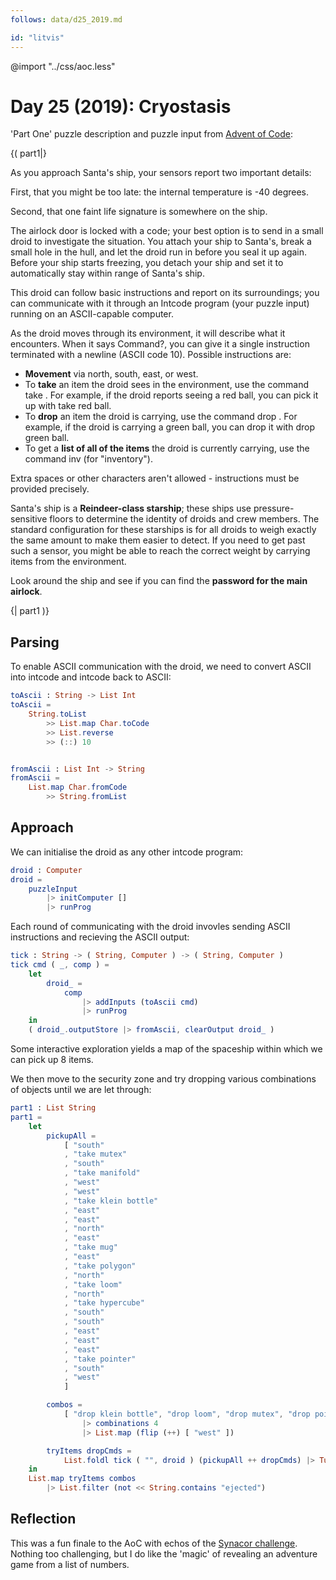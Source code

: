 ```yaml
---
follows: data/d25_2019.md

id: "litvis"
---
```


@import "../css/aoc.less"

# Day 25 (2019): Cryostasis

'Part One' puzzle description and puzzle input from [Advent of Code](https://adventofcode.com/2019/day/25):

{( part1|}

As you approach Santa's ship, your sensors report two important details:

First, that you might be too late: the internal temperature is -40 degrees.

Second, that one faint life signature is somewhere on the ship.

The airlock door is locked with a code; your best option is to send in a small droid to investigate the situation. You attach your ship to Santa's, break a small hole in the hull, and let the droid run in before you seal it up again. Before your ship starts freezing, you detach your ship and set it to automatically stay within range of Santa's ship.

This droid can follow basic instructions and report on its surroundings; you can communicate with it through an Intcode program (your puzzle input) running on an ASCII-capable computer.

As the droid moves through its environment, it will describe what it encounters. When it says Command?, you can give it a single instruction terminated with a newline (ASCII code 10). Possible instructions are:

- **Movement** via north, south, east, or west.
- To **take** an item the droid sees in the environment, use the command take <name of item>. For example, if the droid reports seeing a red ball, you can pick it up with take red ball.
- To **drop** an item the droid is carrying, use the command drop <name of item>. For example, if the droid is carrying a green ball, you can drop it with drop green ball.
- To get a **list of all of the items** the droid is currently carrying, use the command inv (for "inventory").

Extra spaces or other characters aren't allowed - instructions must be provided precisely.

Santa's ship is a **Reindeer-class starship**; these ships use pressure-sensitive floors to determine the identity of droids and crew members. The standard configuration for these starships is for all droids to weigh exactly the same amount to make them easier to detect. If you need to get past such a sensor, you might be able to reach the correct weight by carrying items from the environment.

Look around the ship and see if you can find the **password for the main airlock**.

{| part1 )}

## Parsing

To enable ASCII communication with the droid, we need to convert ASCII into intcode and intcode back to ASCII:

```elm {l}
toAscii : String -> List Int
toAscii =
    String.toList
        >> List.map Char.toCode
        >> List.reverse
        >> (::) 10


fromAscii : List Int -> String
fromAscii =
    List.map Char.fromCode
        >> String.fromList
```

## Approach

We can initialise the droid as any other intcode program:

```elm {l}
droid : Computer
droid =
    puzzleInput
        |> initComputer []
        |> runProg
```

Each round of communicating with the droid invovles sending ASCII instructions and recieving the ASCII output:

```elm {l}
tick : String -> ( String, Computer ) -> ( String, Computer )
tick cmd ( _, comp ) =
    let
        droid_ =
            comp
                |> addInputs (toAscii cmd)
                |> runProg
    in
    ( droid_.outputStore |> fromAscii, clearOutput droid_ )
```

Some interactive exploration yields a map of the spaceship within which we can pick up 8 items.

We then move to the security zone and try dropping various combinations of objects until we are let through:

```elm {l m}
part1 : List String
part1 =
    let
        pickupAll =
            [ "south"
            , "take mutex"
            , "south"
            , "take manifold"
            , "west"
            , "west"
            , "take klein bottle"
            , "east"
            , "east"
            , "north"
            , "east"
            , "take mug"
            , "east"
            , "take polygon"
            , "north"
            , "take loom"
            , "north"
            , "take hypercube"
            , "south"
            , "south"
            , "east"
            , "east"
            , "east"
            , "take pointer"
            , "south"
            , "west"
            ]

        combos =
            [ "drop klein bottle", "drop loom", "drop mutex", "drop pointer", "drop polygon", "drop hypercube", "drop mug", "drop manifold" ]
                |> combinations 4
                |> List.map (flip (++) [ "west" ])

        tryItems dropCmds =
            List.foldl tick ( "", droid ) (pickupAll ++ dropCmds) |> Tuple.first
    in
    List.map tryItems combos
        |> List.filter (not << String.contains "ejected")
```

## Reflection

This was a fun finale to the AoC with echos of the [Synacor challenge](https://challenge.synacor.com). Nothing too challenging, but I do like the 'magic' of revealing an adventure game from a list of numbers.
